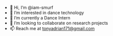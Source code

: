 - 👋 Hi, I’m @iam-smurf
- 👀 I’m interested in dance technology
- 🌱 I’m currently a Dance Intern
- 💞️ I’m looking to collaborate on research projects
- 📫 Reach me at tonyadrian171@gmail.com 

<!---
iam-smurf/iam-smurf is a ✨ special ✨ repository because its `README.md` (this file) appears on your GitHub profile.
You can click the Preview link to take a look at your changes.
--->
